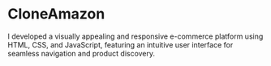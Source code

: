# CloneAmazon
I developed a visually appealing and responsive e-commerce platform using HTML, CSS, and JavaScript, featuring an intuitive user interface for seamless navigation and product discovery.
